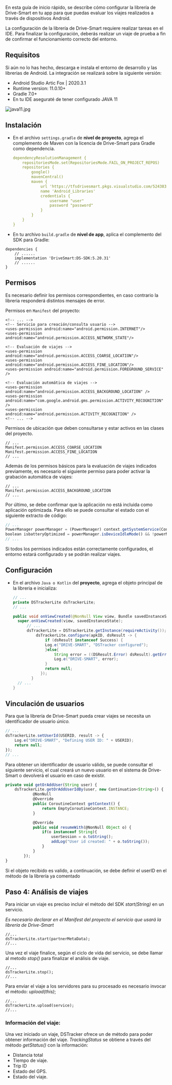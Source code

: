 En esta guía de inicio rápido, se describe cómo configurar la librería de Drive-Smart en tu app para que puedas evaluar los viajes realizados a través de dispositivos Android.

La configuración de la librería de Drive-Smart requiere realizar tareas en el IDE. Para finalizar la configuración, deberás realizar un viaje de prueba a fin de confirmar el funcionamiento correcto del entorno.


## Requisitos
Si aún no lo has hecho, descarga e instala el entorno de desarrollo y las librerias de Android. La integración se realizará sobre la siguiente versión:
* Android Studio Artic Fox | 2020.3.1
* Runtime version: 11.0.10+
* Gradle 7.0+
* En tu IDE aseguraté de tener configurado JAVA 11

![java11.jpg](https://i.imgur.com/2IcZ1Tv.jpeg)

## Instalación

* En el archivo `settings.gradle` de **nivel de proyecto**, agrega el complemento de Maven con la licencia de Drive-Smart para Gradle como dependencia.

  ```yaml
  dependencyResolutionManagement {
      repositoriesMode.set(RepositoriesMode.FAIL_ON_PROJECT_REPOS)
      repositories {
          google()
          mavenCentral()
          maven {
              url 'https://tfsdrivesmart.pkgs.visualstudio.com/5243836b-8777-4cb6-aded-44ab518bc748/_packaging/Android_Libraries/maven/v1'
              name 'Android_Libraries'
              credentials {
                  username "user"
                  password "password"
              }
          }
      }
  }
  ```
* En tu archivo `build.gradle` de **nivel de app**, aplica el complemento del SDK para Gradle:

```
dependencies {
	// ......
	implementation 'DriveSmart:DS-SDK:5.20.31'
  	// ......
}
```


## Permisos

Es necesario definir los permisos correspondientes, en caso contrario la libreria responderá distintos mensajes de error.

Permisos en `Manifest` del proyecto:

```
<!-- ... -->
<!-- Servicio para creación/consulta usuario -->
<uses-permission android:name="android.permission.INTERNET"/>
<uses-permission android:name="android.permission.ACCESS_NETWORK_STATE"/>

<!-- Evaluación de viajes -->
<uses-permission android:name="android.permission.ACCESS_COARSE_LOCATION"/>
<uses-permission android:name="android.permission.ACCESS_FINE_LOCATION"/>
<uses-permission android:name="android.permission.FOREGROUND_SERVICE" />

<!-- Evaluación automática de viajes -->
<uses-permission android:name="android.permission.ACCESS_BACKGROUND_LOCATION" />
<uses-permission android:name="com.google.android.gms.permission.ACTIVITY_RECOGNITION" />
<uses-permission android:name="android.permission.ACTIVITY_RECOGNITION" />
<!-- ... -->
```
Permisos de ubicación que deben consultarse y estar activos en las clases del proyecto.
```
// ...
Manifest.permission.ACCESS_COARSE_LOCATION
Manifest.permission.ACCESS_FINE_LOCATION
// ...
```

Además de los permisos básicos para la evaluación de viajes indicados previamente, es necesario el siguiente permiso para poder activar la grabación automática de viajes:

```
// ...
Manifest.permission.ACCESS_BACKGROUND_LOCATION
// ...
```

Por último, se debe confirmar que la aplicación no está incluida como aplicación optimizada. Para ello se puede consultar el estado con el siguiente extracto de código:

```javascript
// ...
PowerManager powerManager = (PowerManager) context.getSystemService(Context.POWER_SERVICE);
boolean isbatteryOptimized = powerManager.isDeviceIdleMode() && !powerManager.isIgnoringBatteryOptimizations(context.getPackageName());
// ...
```

Si todos los permisos indicados están correctamente configurados, el entorno estará configurado y se podrán realizar viajes.


  
## Configuración
* En el archivo `Java o Kotlin` del **proyecto**, agrega el objeto principal de la libreria e inicializa:

  ```java
  // ...
  private DSTrackerLite dsTrackerLite;
  // ...
  
  public void onViewCreated(@NonNull View view, Bundle savedInstanceState) {
  	super.onViewCreated(view, savedInstanceState);
    	// ...
    	dsTrackerLite = DSTrackerLite.getInstance(requireActivity());
    		dsTrackerLite.configure(apkID, dsResult -> {
            	if (dsResult instanceof Success) {
              	Log.e("DRIVE-SMART", "DSTracker configured");          
                }else{
                	String error = ((DSResult.Error) dsResult).getError().getDescription();
                	Log.e("DRIVE-SMART", error);
                }
            	return null;
              });
          }
  	// ...
  }
  ```

## Vinculación de usuarios
Para que la librería de Drive-Smart pueda crear viajes se necesita un identificador de usuario *único.*

```javascript
// ... 
dsTrackerLite.setUserId(USERID, result -> {
    Log.e("DRIVE-SMART", "Defining USER ID: " + USERID);          
    return null;
});
// ... 
```

Para obtener un identificador de usuario válido, se puede consultar el siguiente servicio, el cual creará un nuevo usuario en el sistema de Drive-Smart o devolverá el usuario en caso de existir.

```javascript
private void getOrAddUser(String user) {
    dsTrackerLite.getOrAddUserIdBy(user, new Continuation<String>() {
            @NonNull
            @Override
            public CoroutineContext getContext() {
                return EmptyCoroutineContext.INSTANCE;
            }

            @Override
            public void resumeWith(@NonNull Object o) {
                if(o instanceof String){
                    userSession = o.toString();
                    addLog("User id created: " + o.toString());
                }
            }
        });
}
```

Si el objeto recibido es valido, a continuación, se debe definir el userID en el método de la librería ya comentado


## Paso 4: Análisis de viajes

Para iniciar un viaje es preciso incluir el método del SDK *start(String)* en un servicio. 

*Es necesario declarar en el Manifest del proyecto el servicio que usará la librería de Drive-Smart*
```
//...
dsTrackerLite.start(partnerMetaData);
//...
```

Una vez el viaje finalice, según el ciclo de vida del servicio, se debe llamar al metodo *stop()* para finalizar el análisis de viaje.
```
//...
dsTrackerLite.stop();
//...
```
Para enviar el viaje a los servidores para su procesado es necesario invocar el método:
*upload(this)*;
```
//...
dsTrackerLite.upload(service);
//...
```

### Información del viaje:
Una vez iniciado un viaje, DSTracker ofrece un de método para poder obtener información del viaje. *TrackingStatus* se obtiene a través del método *getStatus()* con la información:
+ Distancia total
+ Tiempo de viaje.
+ Trip ID
+ Estado del GPS.
+ Estado del viaje.

